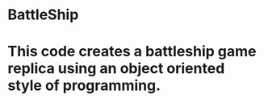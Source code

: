 # BattleShip
# This code creates a battleship game replica using an object oriented style of programming.
